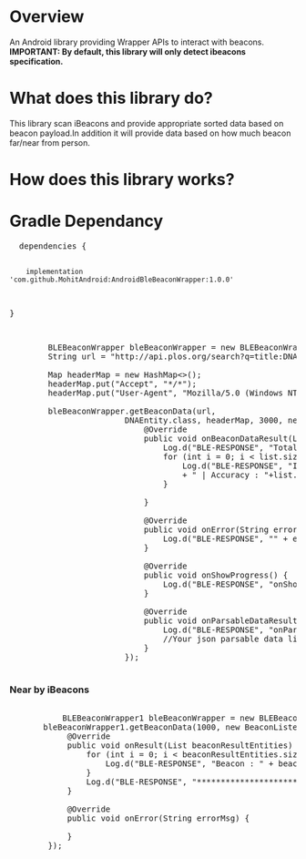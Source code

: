 <h1>Overview</h1>
<p>An Android library providing Wrapper APIs to interact with beacons.
<b><br>IMPORTANT: By default, this library will only detect ibeacons specification.</b>
<h1>What does this library do?</h1>
<p>This library scan iBeacons and provide appropriate sorted data based on beacon payload.In addition it will provide data based on how much beacon far/near from person.
<h1>How does this library works?</h1>


 <h1>Gradle Dependancy</h1>
 <p>
 <pre>
  dependencies {
  
	    implementation 'com.github.MohitAndroid:AndroidBleBeaconWrapper:1.0.0'
  }
 </pre>
 


<pre>

        BLEBeaconWrapper bleBeaconWrapper = new BLEBeaconWrapper(this);
        String url = "http://api.plos.org/search?q=title:DNA";
        
        Map<String, String> headerMap = new HashMap<>();
        headerMap.put("Accept", "*/*");
        headerMap.put("User-Agent", "Mozilla/5.0 (Windows NT 6.1; WOW64) AppleWebKit/537.36 (KHTML, like Gecko) Chrome/66.0.3359.117 Safari/537.36");

        bleBeaconWrapper.getBeaconData(url,
                        DNAEntity.class, headerMap, 3000, new BleBeaconListener<DNAEntity>() {
                            @Override
                            public void onBeaconDataResult(List<BeaconResultEntity> list) {
                                Log.d("BLE-RESPONSE", "Total : " + list.size());
                                for (int i = 0; i < list.size(); i++) {
                                    Log.d("BLE-RESPONSE", "Inside : " + list.get(i).getBeaconDetail().getBluetoothAddress()
                                    + " | Accuracy : "+list.get(i).getBeaconDetail().getAccuracy());
                                }

                            }

                            @Override
                            public void onError(String errorMsg) {
                                Log.d("BLE-RESPONSE", "" + errorMsg);
                            }

                            @Override
                            public void onShowProgress() {
                                Log.d("BLE-RESPONSE", "onShowProgress");
                            }

                            @Override
                            public void onParsableDataResult(List<DNAEntity> parsableData) {
                                Log.d("BLE-RESPONSE", "onParsableDataResult");
                                //Your json parsable data list
                            }
                        });
   </pre>
   
   
   <h3>Near by iBeacons</h3>
   
   <pre>
   
           BLEBeaconWrapper1 bleBeaconWrapper = new BLEBeaconWrapper(this);
   	   bleBeaconWrapper1.getBeaconData(1000, new BeaconListener() {
            @Override
            public void onResult(List<IBeacon> beaconResultEntities) {
                for (int i = 0; i < beaconResultEntities.size(); i++) {
                    Log.d("BLE-RESPONSE", "Beacon : " + beaconResultEntities.get(i).getBluetoothAddress());
                }
                Log.d("BLE-RESPONSE", "***********************************");
            }

            @Override
            public void onError(String errorMsg) {

            }
        });
   
   </pre>
